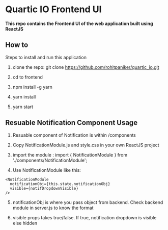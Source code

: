 # Quartic IO Frontend UI

**This repo contains the Frontend UI of the web application built using ReactJS**

## How to

Steps to install and run this application

1. clone the repo: git clone https://github.com/rohitpaniker/quartic_io.git

2. cd to frontend

3. npm install -g yarn

4. yarn install

5. yarn start

## Resuable Notification Component Usage

1. Resuable component of Notification is within /components

2. Copy NotificationModule.js and style.css in your own ReactJS project

3. import the module : import { NotificationModule } from './components/NotificationModule';

4. Use NotificationModule like this:


```
<NotificationModule
  notificationObj={this.state.notificationObj}
  visible={notifDropdownVisible}
/>

```

5. notificationObj is where you pass object from backend. Check backend module in server.js to know the format

6. visible props takes true/false. If true, notification dropdown is visible else hidden
